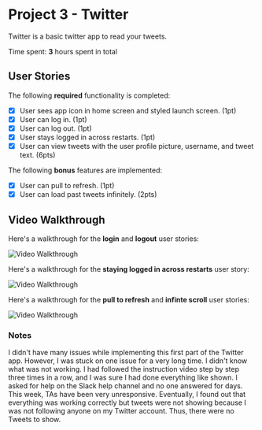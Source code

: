 # Project 3 - Twitter

Twitter is a basic twitter app to read your tweets.

Time spent: **3** hours spent in total

## User Stories

The following **required** functionality is completed:

- [x] User sees app icon in home screen and styled launch screen. (1pt)
- [x] User can log in. (1pt)
- [x] User can log out. (1pt)
- [x] User stays logged in across restarts. (1pt)
- [x] User can view tweets with the user profile picture, username, and tweet text. (6pts)

The following **bonus** features are implemented:

- [x] User can pull to refresh. (1pt)
- [x] User can load past tweets infinitely. (2pts)

## Video Walkthrough

Here's a walkthrough for the **login** and **logout** user stories:

<img src='http://g.recordit.co/nwKbWgEXfw.gif' title='Video Walkthrough' width='' alt='Video Walkthrough' />




Here's a walkthrough for the **staying logged in across restarts** user story:

<img src='http://g.recordit.co/vT2pROXBLb.gif' title='Video Walkthrough' width='' alt='Video Walkthrough' />




Here's a walkthrough for the **pull to refresh** and **infinte scroll** user stories:

<img src='http://g.recordit.co/DDquIYXets.gif' title='Video Walkthrough' width='' alt='Video Walkthrough' />


### Notes
I didn't have many issues while implementing this first part of the Twitter app. However, I was stuck on one issue
for a very long time. I didn't know what was not working. I had followed the instruction video step by step three times
in a row, and I was sure I had done everything like shown. I asked for help on the Slack help channel and no one answered
for days. This week, TAs have been very unresponsive. Eventually, I found out that everything was working correctly but tweets
were not showing because I was not following anyone on my Twitter account. Thus, there were no Tweets to show. 

